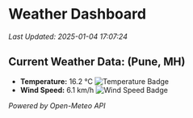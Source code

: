 
# Weather Dashboard

_Last Updated: 2025-01-04 17:07:24_

## Current Weather Data: (Pune, MH)
- **Temperature:** 16.2 °C ![Temperature Badge](https://img.shields.io/badge/Temperature-Low%20Temp-blue)
- **Wind Speed:** 6.1 km/h ![Wind Speed Badge](https://img.shields.io/badge/Wind%20Speed-Low%20Wind-blue)

*Powered by Open-Meteo API*
